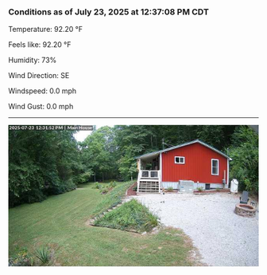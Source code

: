 ### Conditions as of July 23, 2025 at 12:37:08 PM CDT 

Temperature: 92.20 &deg;F

Feels like: 92.20 &deg;F

Humidity: 73%

Wind Direction: SE

Windspeed: 0.0 mph

Wind Gust: 0.0 mph

---

<img src="./images/latest.jpeg"/>

